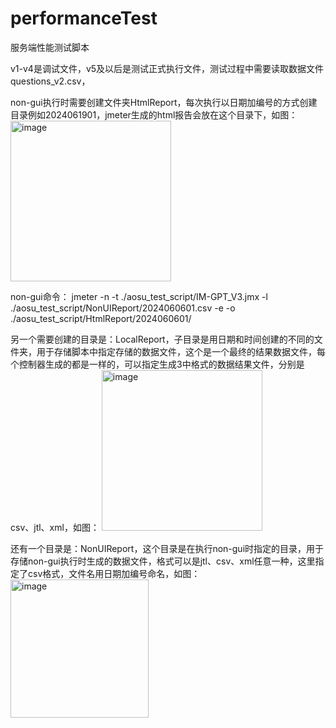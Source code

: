 # performanceTest
服务端性能测试脚本

v1-v4是调试文件，v5及以后是测试正式执行文件，测试过程中需要读取数据文件questions_v2.csv，

non-gui执行时需要创建文件夹HtmlReport，每次执行以日期加编号的方式创建目录例如2024061901，jmeter生成的html报告会放在这个目录下，如图：
<img width="257" alt="image" src="https://github.com/user-attachments/assets/9d219dfa-5ce0-4fbe-b72a-c493427c3ef8">

non-gui命令：
jmeter -n -t ./aosu_test_script/IM-GPT_V3.jmx -l ./aosu_test_script/NonUIReport/2024060601.csv -e -o ./aosu_test_script/HtmlReport/2024060601/

另一个需要创建的目录是：LocalReport，子目录是用日期和时间创建的不同的文件夹，用于存储脚本中指定存储的数据文件，这个是一个最终的结果数据文件，每个控制器生成的都是一样的，可以指定生成3中格式的数据结果文件，分别是csv、jtl、xml，如图：
<img width="257" alt="image" src="https://github.com/user-attachments/assets/578c15b7-2154-4ed1-b24f-980a1d99f0d6">

还有一个目录是：NonUIReport，这个目录是在执行non-gui时指定的目录，用于存储non-gui执行时生成的数据文件，格式可以是jtl、csv、xml任意一种，这里指定了csv格式，文件名用日期加编号命名，如图：
<img width="221" alt="image" src="https://github.com/user-attachments/assets/13fd7dc4-f1c2-4087-9e63-9d3ea5ff14f6">

